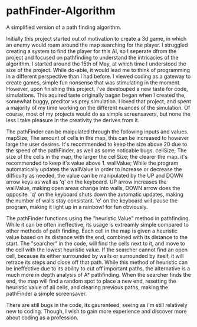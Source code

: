 # pathFinder-Algorithm
A simplified version of a path finding algorithm.

Initially this project started out of motivation to create a 3d game, in which an enemy would roam around the map searching for the player. I struggled creating a system to find the player for this AI, so I seperate dfrom the project and focused on pathfinding to understand the intricacies of the algorithm. I started around the 15th of May, at which time I understood the size of the project. While do-able, it would lead me to think of programming in a different perspective than I had before. I viewed coding as a gateway to create games, simple fun nonsense that was stimulating in the moment. However, upon finishing this project, i've develouped a new taste for code, simulations. This aquired taste originally bagan began when I created the, somewhat buggy, preditor vs prey simulation. I loved that project, and spent a majority of my time working on the different nuances of the simulation. Of course, most of my projects would do as simple screensavers, but none the less I take pleasure in the creativity the derives from it.

The pathFinder can be maipulated through the following inputs and values.
mapSize; The amount of cells in the map, this can be increased to however large the user desires. It's recommended to keep the size above 20 due to the speed of the pathFinder, as well as some noticable bugs.
cellSize; The size of the cells in the map, the larger the cellSize; the clearer the map. it's recommended to keep it's value above 1.
wallValue; While the program automatically updates the wallValue in order to increase or decrease the difficulty as needed, the value can be manipulated by the UP and DOWN arrow keys as well as 'q' on the keyboard. UP arrow increases the wallValue, making open areas change into walls, DOWN arrow does the opposite. 'q' on the keyboard shuts down the automatic updates, making the number of walls stay consistant.
'e' on the keyboard will pause the program, making it light up in a rainbow! for fun obviously.

The pathFinder functions using the "heuristic Value" method in pathfinding. While it can be often ineffective, its usage is extreamly simple compared to other methods of path finding. Each cell in the map is given a heuristic value based on its distance with the end, combined with its distance to the start. The "searcher" in the code, will find the cells next to it, and move to the cell with the lowest heuristic value. If the searcher cannot find an open cell, because its either surrounded by walls or surrounded by itself, it will retrace its steps and close off that path. While this method of heuristic can be ineffective due to its ability to cut off important paths, the alternative is a much more in depth analysis of A* pathfinding. When the searcher finds the end, the map will find a random spot to place a new end, resetting the heuristic value of all cells, and clearing previous paths, making the pathFinder a simple screensaver.

There are still bugs in the code, its gaurenteed, seeing as i'm still relatively new to coding. Though, I wish to gain more experience and discover more about coding as a profession.
